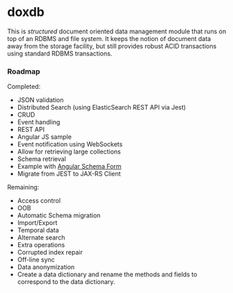 doxdb
=====

This is *structured* document oriented data management module that runs on top
of an RDBMS and file system.  It keeps the notion of document data away
from the storage facility, but still provides robust ACID transactions using
standard RDBMS transactions.


### Roadmap

Completed:

   * JSON validation
   * Distributed Search (using ElasticSearch REST API via Jest)
   * CRUD
   * Event handling
   * REST API
   * Angular JS sample
   * Event notification using WebSockets
   * Allow for retrieving large collections
   * Schema retrieval
   * Example with [Angular Schema Form][1]
   * Migrate from JEST to JAX-RS Client

Remaining:

   * Access control
   * OOB
   * Automatic Schema migration
   * Import/Export
   * Temporal data
   * Alternate search
   * Extra operations
   * Corrupted index repair
   * Off-line sync
   * Data anonymization
   * Create a data dictionary and rename the methods and fields to correspond to the data dictionary.

[1]: http://schemaform.io/
